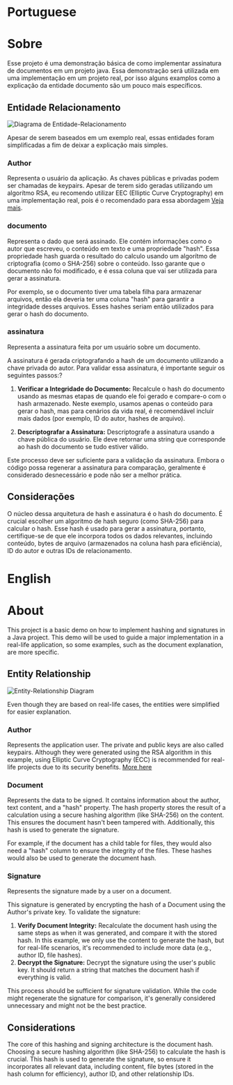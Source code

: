 # Portuguese

# Sobre

Esse projeto é uma demonstração básica de como implementar assinatura de documentos em um projeto java. Essa demonstração será utilizada em uma implementação em um projeto real, por isso alguns examplos como a explicação da entidade documento são um pouco mais específicos.

## Entidade Relacionamento
![Diagrama de Entidade-Relacionamento](https://i.imgur.com/SRbQGzc.png)

Apesar de serem baseados em um exemplo real, essas entidades foram simplificadas a fim de deixar a explicação mais simples.

### Author

Representa o usuário da aplicação. As chaves públicas e privadas podem ser chamadas de keypairs. Apesar de terem sido geradas utilizando um algorítmo RSA, eu recomendo utilizar EEC (Elliptic Curve Cryptography) em uma implementação real, pois é o recomendado para essa abordagem [Veja mais](https://www.ssl2buy.com/wiki/rsa-vs-ecc-which-is-better-algorithm-for-security).

### documento

Representa o dado que será assinado. Ele contém informações como o autor que escreveu, o conteúdo em texto e uma propriedade "hash". Essa propriedade hash guarda o resultado do calculo usando um algorítmo de criptografia (como o SHA-256) sobre o conteúdo. Isso garante que o documento não foi modificado, e é essa coluna que vai ser utilizada para gerar a assinatura.

Por exemplo, se o documento tiver uma tabela filha para armazenar arquivos, então ela deveria ter uma coluna "hash" para garantir a integridade desses arquivos. Esses hashes seriam então utilizados para gerar o hash do documento.

### assinatura

Representa a assinatura feita por um usuário sobre um documento.

A assinatura é gerada criptografando a hash de um documento utilizando a chave privada do autor. Para validar essa assinatura, é importante seguir os seguintes passos:?

1. **Verificar a Integridade do Documento:** Recalcule o hash do documento usando as mesmas etapas de quando ele foi gerado e compare-o com o hash armazenado. Neste exemplo, usamos apenas o conteúdo para gerar o hash, mas para cenários da vida real, é recomendável incluir mais dados (por exemplo, ID do autor, hashes de arquivo).

2. **Descriptografar a Assinatura:** Descriptografe a assinatura usando a chave pública do usuário. Ele deve retornar uma string que corresponde ao hash do documento se tudo estiver válido.

Este processo deve ser suficiente para a validação da assinatura. Embora o código possa regenerar a assinatura para comparação, geralmente é considerado desnecessário e pode não ser a melhor prática.

## Considerações

O núcleo dessa arquitetura de hash e assinatura é o hash do documento. É crucial escolher um algoritmo de hash seguro (como SHA-256) para calcular o hash. Esse hash é usado para gerar a assinatura, portanto, certifique-se de que ele incorpora todos os dados relevantes, incluindo conteúdo, bytes de arquivo (armazenados na coluna hash para eficiência), ID do autor e outras IDs de relacionamento.

# English

# About

This project is a basic demo on how to implement hashing and signatures in a Java project. This demo will be used to guide a major implementation in a real-life application, so some examples, such as the document explanation, are more specific.

## Entity Relationship

![Entity-Relationship Diagram](https://i.imgur.com/yYMurmD.png)

Even though they are based on real-life cases, the entities were simplified for easier explanation.

### Author

Represents the application user. The private and public keys are also called keypairs. Although they were generated using the RSA algorithm in this example, using Elliptic Curve Cryptography (ECC) is recommended for real-life projects due to its security benefits. [More here](https://www.ssl2buy.com/wiki/rsa-vs-ecc-which-is-better-algorithm-for-security)

### Document

Represents the data to be signed. It contains information about the author, text content, and a "hash" property. The hash property stores the result of a calculation using a secure hashing algorithm (like SHA-256) on the content. This ensures the document hasn't been tampered with. Additionally, this hash is used to generate the signature.

For example, if the document has a child table for files, they would also need a "hash" column to ensure the integrity of the files. These hashes would also be used to generate the document hash.

### Signature

Represents the signature made by a user on a document.

This signature is generated by encrypting the hash of a Document using the Author's private key. To validate the signature:

1. **Verify Document Integrity:** Recalculate the document hash using the same steps as when it was generated, and compare it with the stored hash. In this example, we only use the content to generate the hash, but for real-life scenarios, it's recommended to include more data (e.g., author ID, file hashes).
2. **Decrypt the Signature:** Decrypt the signature using the user's public key. It should return a string that matches the document hash if everything is valid.

This process should be sufficient for signature validation. While the code might regenerate the signature for comparison, it's generally considered unnecessary and might not be the best practice.

## Considerations

The core of this hashing and signing architecture is the document hash. Choosing a secure hashing algorithm (like SHA-256) to calculate the hash is crucial. This hash is used to generate the signature, so ensure it incorporates all relevant data, including content, file bytes (stored in the hash column for efficiency), author ID, and other relationship IDs.
